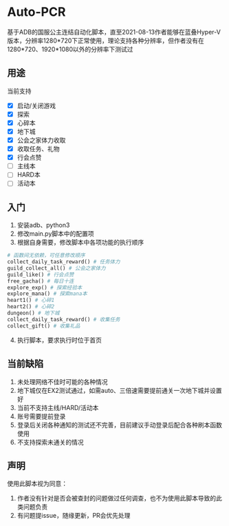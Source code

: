 # Auto-PCR

基于ADB的国服公主连结自动化脚本，直至2021-08-13作者能够在蓝叠Hyper-V版本，分辨率1280\*720下正常使用，理论支持各种分辨率，但作者没有在1280*720、1920\*1080以外的分辨率下测试过

## 用途

当前支持
- [x] 启动/关闭游戏
- [x] 探索
- [x] 心碎本
- [x] 地下城
- [x] 公会之家体力收取
- [x] 收取任务、礼物
- [x] 行会点赞
- [ ] 主线本
- [ ] HARD本
- [ ] 活动本

## 入门

1. 安装adb、python3
2. 修改main.py脚本中的配置项
3. 根据自身需要，修改脚本中各项功能的执行顺序
```py
# 函数间无依赖，可任意修改顺序
collect_daily_task_reward() # 任务体力
guild_collect_all() # 公会之家体力
guild_like() # 行会点赞
free_gacha() # 每日十连
explore_exp() # 探索经验本
explore_mana() # 探索mana本
heart1() # 心碎1
heart2() # 心碎2
dungeon() # 地下城
collect_daily_task_reward() # 收集任务
collect_gift() # 收集礼品
```
4. 执行脚本，要求执行时位于首页

## 当前缺陷

1. 未处理网络不佳时可能的各种情况
2. 地下城仅在EX2测试通过，如需auto、三倍速需要提前通关一次地下城并设置好
3. 当前不支持主线/HARD/活动本
4. 账号需要提前登录
5. 登录后关闭各种通知的测试还不完善，目前建议手动登录后配合各种刷本函数使用
6. 不支持探索未通关的情况

## 声明

使用此脚本视为同意：
1. 作者没有针对是否会被查封的问题做过任何调查，也不为使用此脚本导致的此类问题负责
2. 有问题提issue，随缘更新，PR会优先处理